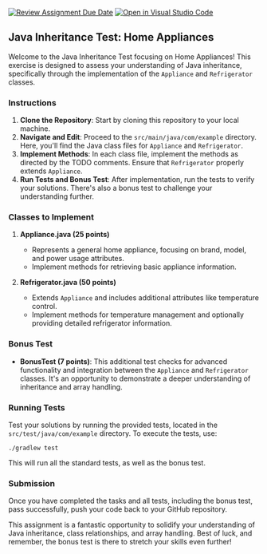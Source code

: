 [![Review Assignment Due Date](https://classroom.github.com/assets/deadline-readme-button-24ddc0f5d75046c5622901739e7c5dd533143b0c8e959d652212380cedb1ea36.svg)](https://classroom.github.com/a/pPVLjEgb)
[![Open in Visual Studio Code](https://classroom.github.com/assets/open-in-vscode-718a45dd9cf7e7f842a935f5ebbe5719a5e09af4491e668f4dbf3b35d5cca122.svg)](https://classroom.github.com/online_ide?assignment_repo_id=13005706&assignment_repo_type=AssignmentRepo)
## Java Inheritance Test: Home Appliances

Welcome to the Java Inheritance Test focusing on Home Appliances! This exercise is designed to assess your understanding of Java inheritance, specifically through the implementation of the `Appliance` and `Refrigerator` classes.

### Instructions

1. **Clone the Repository**: Start by cloning this repository to your local machine.
2. **Navigate and Edit**: Proceed to the `src/main/java/com/example` directory. Here, you'll find the Java class files for `Appliance` and `Refrigerator`.
3. **Implement Methods**: In each class file, implement the methods as directed by the TODO comments. Ensure that `Refrigerator` properly extends `Appliance`.
4. **Run Tests and Bonus Test**: After implementation, run the tests to verify your solutions. There's also a bonus test to challenge your understanding further.

### Classes to Implement

1. **Appliance.java (25 points)**
    - Represents a general home appliance, focusing on brand, model, and power usage attributes.
    - Implement methods for retrieving basic appliance information.

2. **Refrigerator.java (50 points)**
    - Extends `Appliance` and includes additional attributes like temperature control.
    - Implement methods for temperature management and optionally providing detailed refrigerator information.

### Bonus Test

- **BonusTest (7 points)**: This additional test checks for advanced functionality and integration between the `Appliance` and `Refrigerator` classes. It's an opportunity to demonstrate a deeper understanding of inheritance and array handling.

### Running Tests

Test your solutions by running the provided tests, located in the `src/test/java/com/example` directory. To execute the tests, use:

```
./gradlew test
```

This will run all the standard tests, as well as the bonus test.

### Submission

Once you have completed the tasks and all tests, including the bonus test, pass successfully, push your code back to your GitHub repository.

This assignment is a fantastic opportunity to solidify your understanding of Java inheritance, class relationships, and array handling. Best of luck, and remember, the bonus test is there to stretch your skills even further!